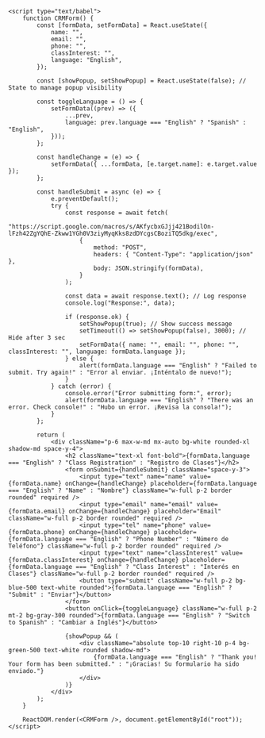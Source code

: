 
<html lang="en">
<head>
    <meta charset="UTF-8">
    <meta name="viewport" content="width=device-width, initial-scale=1.0">
    <title>CRM Form</title>
    <script src="https://unpkg.com/react@18/umd/react.production.min.js" crossorigin></script>
    <script src="https://unpkg.com/react-dom@18/umd/react-dom.production.min.js" crossorigin></script>
    <script src="https://unpkg.com/@babel/standalone/babel.min.js"></script>
    <link rel="stylesheet" href="https://cdn.jsdelivr.net/npm/tailwindcss@2.2.19/dist/tailwind.min.css">
</head>
<body class="bg-gray-100 flex justify-center items-center h-screen">
    <div id="root"></div>
    
    <script type="text/babel">
        function CRMForm() {
            const [formData, setFormData] = React.useState({
                name: "",
                email: "",
                phone: "",
                classInterest: "",
                language: "English",
            });

            const [showPopup, setShowPopup] = React.useState(false); // State to manage popup visibility

            const toggleLanguage = () => {
                setFormData((prev) => ({
                    ...prev,
                    language: prev.language === "English" ? "Spanish" : "English",
                }));
            };

            const handleChange = (e) => {
                setFormData({ ...formData, [e.target.name]: e.target.value });
            };

            const handleSubmit = async (e) => {
                e.preventDefault();
                try {
                    const response = await fetch(
                        "https://script.google.com/macros/s/AKfycbxGJjj421BodilOn-lFzh42ZgYQhE-Zkww1YGh0V3ziyMyqKks8zdDYcgsCBoziTQ5dkg/exec",
                        {
                            method: "POST",
                            headers: { "Content-Type": "application/json" },
                            body: JSON.stringify(formData),
                        }
                    );

                    const data = await response.text(); // Log response
                    console.log("Response:", data);

                    if (response.ok) {
                        setShowPopup(true); // Show success message
                        setTimeout(() => setShowPopup(false), 3000); // Hide after 3 sec
                        setFormData({ name: "", email: "", phone: "", classInterest: "", language: formData.language });
                    } else {
                        alert(formData.language === "English" ? "Failed to submit. Try again!" : "Error al enviar. ¡Inténtalo de nuevo!");
                    }
                } catch (error) {
                    console.error("Error submitting form:", error);
                    alert(formData.language === "English" ? "There was an error. Check console!" : "Hubo un error. ¡Revisa la consola!");
                }
            };

            return (
                <div className="p-6 max-w-md mx-auto bg-white rounded-xl shadow-md space-y-4">
                    <h2 className="text-xl font-bold">{formData.language === "English" ? "Class Registration" : "Registro de Clases"}</h2>
                    <form onSubmit={handleSubmit} className="space-y-3">
                        <input type="text" name="name" value={formData.name} onChange={handleChange} placeholder={formData.language === "English" ? "Name" : "Nombre"} className="w-full p-2 border rounded" required />
                        <input type="email" name="email" value={formData.email} onChange={handleChange} placeholder="Email" className="w-full p-2 border rounded" required />
                        <input type="tel" name="phone" value={formData.phone} onChange={handleChange} placeholder={formData.language === "English" ? "Phone Number" : "Número de Teléfono"} className="w-full p-2 border rounded" required />
                        <input type="text" name="classInterest" value={formData.classInterest} onChange={handleChange} placeholder={formData.language === "English" ? "Class Interest" : "Interés en Clases"} className="w-full p-2 border rounded" required />
                        <button type="submit" className="w-full p-2 bg-blue-500 text-white rounded">{formData.language === "English" ? "Submit" : "Enviar"}</button>
                    </form>
                    <button onClick={toggleLanguage} className="w-full p-2 mt-2 bg-gray-300 rounded">{formData.language === "English" ? "Switch to Spanish" : "Cambiar a Inglés"}</button>

                    {showPopup && (
                        <div className="absolute top-10 right-10 p-4 bg-green-500 text-white rounded shadow-md">
                            {formData.language === "English" ? "Thank you! Your form has been submitted." : "¡Gracias! Su formulario ha sido enviado."}
                        </div>
                    )}
                </div>
            );
        }

        ReactDOM.render(<CRMForm />, document.getElementById("root"));
    </script>
</body>
</html>
